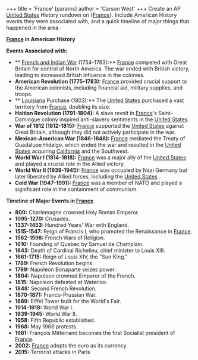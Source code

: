 +++
 title = 'France'
[params]
	author = 'Carson West'
+++
Create an AP [United States](./../united-states/) History rundown on {[France](./../france/)}. Include American History events they were associated with, and a quick timeline of major things that happened in the area.


**[France](./../france/) in American History**

**Events Associated with:**

* ** [French and Indian War](./../french-and-indian-war/) (1754-1763):** [France](./../france/) competed with Great Britain for control of North America. The war ended with British victory, leading to increased British influence in the colonies.
* **American Revolution (1775-1783):** [France](./../france/) provided crucial support to the American colonists, including financial aid, military supplies, and troops.
* ** [Louisiana](./../louisiana/) Purchase (1803):** The [United States](./../united-states/) purchased a vast territory from [France](./../france/), doubling its size.
* **Haitian Revolution (1791-1804):** A slave revolt in [France](./../france/)'s Saint-Domingue colony inspired anti-slavery sentiments in the [United States](./../united-states/).
* **War of 1812 (1812-1815):** [France](./../france/) supported the [United States](./../united-states/) against Great Britain, although they did not actively participate in the war.
* **Mexican-American War (1846-1848):** [France](./../france/) mediated the Treaty of Guadalupe Hidalgo, which ended the war and resulted in the [United States](./../united-states/) acquiring [California](./../california/) and the Southwest.
* **World War I (1914-1918):** [France](./../france/) was a major ally of the [United States](./../united-states/) and played a crucial role in the Allied victory.
* **World War II (1939-1945):** [France](./../france/) was occupied by Nazi Germany but later liberated by Allied forces, including the [United States](./../united-states/) .
* **Cold War (1947-1991):** [France](./../france/) was a member of NATO and played a significant role in the containment of communism.

**Timeline of Major Events in [France](./../france/)**

* **800:** Charlemagne crowned Holy Roman Emperor.
* **1095-1270:** Crusades.
* **1337-1453:** Hundred Years' War with England.
* **1515-1547:** Reign of Francis I, who promoted the Renaissance in [France](./../france/).
* **1562-1598:** French Wars of Religion.
* **1610:** Founding of Quebec by Samuel de Champlain.
* **1643:** Death of Cardinal Richelieu, chief minister to Louis XIII.
* **1661-1715:** Reign of Louis XIV, the "Sun King."
* **1789:** French Revolution begins.
* **1799:** Napoleon Bonaparte seizes power.
* **1804:** Napoleon crowned Emperor of the French.
* **1815:** Napoleon defeated at Waterloo.
* **1848:** Second French Revolution.
* **1870-1871:** Franco-Prussian War.
* **1889:** Eiffel Tower built for the World's Fair.
* **1914-1918:** World War I.
* **1939-1945:** World War II.
* **1958:** Fifth Republic established.
* **1968:** May 1968 protests.
* **1981:** François Mitterrand becomes the first Socialist president of [France](./../france/).
* **2002:** [France](./../france/) adopts the euro as its currency.
* **2015:** Terrorist attacks in Paris